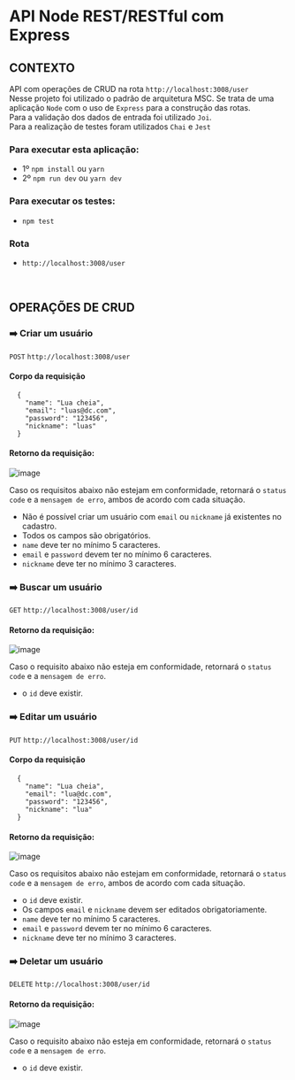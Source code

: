 # API Node REST/RESTful com  Express

## CONTEXTO
API com operações de CRUD na rota ```http://localhost:3008/user```<br>
Nesse projeto foi utilizado o padrão de arquitetura MSC. Se trata de uma aplicação ```Node``` com o uso de ```Express``` para a construção das rotas.<br>
Para a validação dos dados de entrada foi utilizado  ```Joi```.<br>
Para a realização de testes foram utilizados ```Chai``` e ```Jest```


### Para executar esta aplicação:
- 1º `npm install` ou `yarn`
- 2º `npm run dev` ou `yarn dev`

### Para executar os testes:
- `npm test`

### Rota
- `http://localhost:3008/user`
<br>

## OPERAÇÕES DE CRUD
### :arrow_right: Criar um usuário
`POST` `http://localhost:3008/user`<br>
#### Corpo da requisição <br>
```
  {
    "name": "Lua cheia",
    "email": "luas@dc.com",
    "password": "123456",
    "nickname": "luas"
  }
```
#### Retorno da requisição:
![image](https://user-images.githubusercontent.com/29557187/182241483-2f0312d5-4710-49e1-ba30-36b394b472a2.png)

Caso os requisitos abaixo não estejam em conformidade, retornará o `status code` e a `mensagem de erro`, ambos de acordo com cada situação.
- Não é possível criar um usuário com ``email`` ou ``nickname`` já existentes no cadastro.
- Todos os campos são obrigatórios.
- ``name`` deve ter no mínimo 5 caracteres.
- ``email`` e ``password`` devem ter no mínimo 6 caracteres.
- ``nickname`` deve ter no mínimo 3 caracteres.

### :arrow_right: Buscar um usuário
`GET` `http://localhost:3008/user/id`<br>
#### Retorno da requisição:
![image](https://user-images.githubusercontent.com/29557187/182241277-cf92f37e-3491-409a-8e14-87caa0330489.png)

Caso o requisito abaixo não esteja em conformidade, retornará o `status code` e a `mensagem de erro`.
- o ```id``` deve existir.

### :arrow_right: Editar um usuário
`PUT` `http://localhost:3008/user/id`<br>
#### Corpo da requisição <br>
```
  {
    "name": "Lua cheia",
    "email": "lua@dc.com",
    "password": "123456",
    "nickname": "lua"
  }
```
#### Retorno da requisição:
![image](https://user-images.githubusercontent.com/29557187/182241957-19087e1a-71f3-4489-aa55-3e02fb630726.png)

Caso os requisitos abaixo não estejam em conformidade, retornará o `status code` e a `mensagem de erro`, ambos de acordo com cada situação.
- o ``id`` deve existir.
- Os campos ``email`` e ``nickname`` devem ser editados obrigatoriamente.
- ``name`` deve ter no mínimo 5 caracteres.
- ``email`` e ``password`` devem ter no mínimo 6 caracteres.
- ``nickname`` deve ter no mínimo 3 caracteres.

### :arrow_right: Deletar um usuário
`DELETE` `http://localhost:3008/user/id`<br>
#### Retorno da requisição:
![image](https://user-images.githubusercontent.com/29557187/182244045-5fc46521-db4e-4868-ab4b-193631f874b2.png)

Caso o requisito abaixo não esteja em conformidade, retornará o `status code` e a `mensagem de erro`.
- o ```id``` deve existir.





















